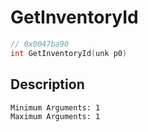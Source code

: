 # GetInventoryId
```c
// 0x0047ba90
int GetInventoryId(unk p0)
```
## Description
```
Minimum Arguments: 1
Maximum Arguments: 1
```
